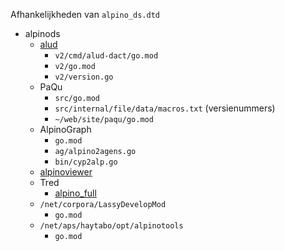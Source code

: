 
Afhankelijkheden van `alpino_ds.dtd`

- alpinods
    - [alud](https://github.com/rug-compling/alud)
        - `v2/cmd/alud-dact/go.mod`
        - `v2/go.mod`
        - `v2/version.go`
    - PaQu
        - `src/go.mod`
        - `src/internal/file/data/macros.txt` (versienummers)
        - `~/web/site/paqu/go.mod`
    - AlpinoGraph
        - `go.mod`
        - `ag/alpino2agens.go`
        - `bin/cyp2alp.go`
    - [alpinoviewer](https://github.com/rug-compling/alpinoviewer)
    - Tred
        - [alpino_full](http://www.let.rug.nl/vannoord/alp/Alpino/tred/)
    - `/net/corpora/LassyDevelopMod`
        - `go.mod`
    - `/net/aps/haytabo/opt/alpinotools`
        - `go.mod`
